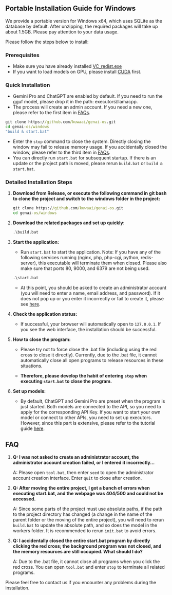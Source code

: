 ## Portable Installation Guide for Windows

We provide a portable version for Windows x64, which uses SQLite as the database by default. After unzipping, the required packages will take up about 1.5GB. Please pay attention to your data usage.

Please follow the steps below to install:

### Prerequisites
- Make sure you have already installed [VC_redist.exe](https://learn.microsoft.com/en-US/cpp/windows/latest-supported-vc-redist?view=msvc-170)
- If you want to load models on GPU, please install [CUDA](https://developer.nvidia.com/cuda-toolkit) first.

### Quick Installation
- Gemini Pro and ChatGPT are enabled by default. If you need to run the gguf model, please drop it in the path: executors\llamacpp.
- The process will create an admin account. If you need a new one, please refer to the first item in [FAQs](#faq).
```bat
git clone https://github.com/kuwaai/genai-os.git
cd genai-os/windows
"build & start.bat"
```
- Enter the `stop` command to close the system. Directly closing the window may fail to release memory usage. If you accidentally closed the window, please refer to the third item in [FAQs](#faq).
- You can directly run `start.bat` for subsequent startup. If there is an update or the project path is moved, please rerun `build.bat` or `build & start.bat`.

### Detailed Installation Steps

1. **Download from Release, or execute the following command in git bash to clone the project and switch to the windows folder in the project:**
   ```bat
   git clone https://github.com/kuwaai/genai-os.git
   cd genai-os/windows
   ```

2. **Download the related packages and set up quickly:**
   ```bat
   .\build.bat
   ```

3. **Start the application:**
   - Run `start.bat` to start the application. Note: If you have any of the following services running (nginx, php, php-cgi, python, redis-server), this executable will terminate them when closed. Please also make sure that ports 80, 9000, and 6379 are not being used.
   ```bat
   .\start.bat
   ```
   - At this point, you should be asked to create an administrator account (you will need to enter a name, email address, and password). If it does not pop up or you enter it incorrectly or fail to create it, please see [here](#faq).

4. **Check the application status:**
   - If successful, your browser will automatically open to `127.0.0.1`. If you see the web interface, the installation should be successful.

5. **How to close the program:**
   - Please try not to force close the .bat file (including using the red cross to close it directly). Currently, due to the .bat file, it cannot automatically close all open programs to release resources in these situations.

   - **Therefore, please develop the habit of entering `stop` when executing `start.bat` to close the program.**

6. **Set up models:**
   - By default, ChatGPT and Gemini Pro are preset when the program is just started. Both models are connected to the API, so you need to apply for the corresponding API Key. If you want to start your own model or connect to other APIs, you need to set up executors. However, since this part is extensive, please refer to the tutorial guide [here](./executors/README.md).

## FAQ

1. **Q: I was not asked to create an administrator account, the administrator account creation failed, or I entered it incorrectly...**
   
   A: Please open `tool.bat`, then enter `seed` to open the administrator account creation interface. Enter `quit` to close after creation.

2. **Q: After moving the entire project, I got a bunch of errors when executing start.bat, and the webpage was 404/500 and could not be accessed.**

   A: Since some parts of the project must use absolute paths, if the path to the project directory has changed (a change in the name of the parent folder or the moving of the entire project), you will need to rerun `build.bat` to update the absolute path, and so does the model in the workers folder. It is recommended to rerun `init.bat` to avoid errors.

3. **Q: I accidentally closed the entire start.bat program by directly clicking the red cross; the background program was not closed, and the memory resources are still occupied. What should I do?**

   A: Due to the .bat file, it cannot close all programs when you click the red cross. You can open `tool.bat` and enter `stop` to terminate all related programs.

Please feel free to contact us if you encounter any problems during the installation.
